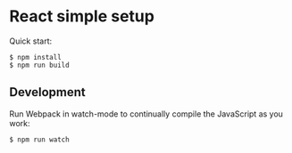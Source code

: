 # React simple setup

Quick start:

```
$ npm install
$ npm run build
````

## Development

Run Webpack in watch-mode to continually compile the JavaScript as you work:

```
$ npm run watch
```
